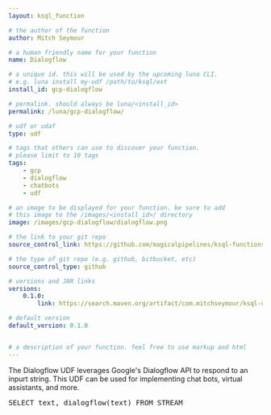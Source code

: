 ```yaml
---
layout: ksql_function

# the author of the function
author: Mitch Seymour

# a human friendly name for your function
name: Dialogflow

# a unique id. this will be used by the upcoming luna CLI.
# e.g. luna install my-udf /path/to/ksql/ext
install_id: gcp-dialogflow

# permalink. should always be luna/<install_id>
permalink: /luna/gcp-dialogflow/

# udf or udaf
type: udf

# tags that others can use to discover your function.
# please limit to 10 tags
tags:
    - gcp
    - dialogflow
    - chatbots
    - udf

# an image to be displayed for your function. be sure to add
# this image to the /images/<install_id>/ directory
image: /images/gcp-dialogflow/dialogflow.png

# the link to your git repo
source_control_link: https://github.com/magicalpipelines/ksql-functions/tree/master/udf/dialogflow

# the type of git repo (e.g. github, bitbucket, etc)
source_control_type: github

# versions and JAR links
versions:
    0.1.0:
        link: https://search.maven.org/artifact/com.mitchseymour/ksql-udf-dialogflow/0.1.0/jar

# default version
default_version: 0.1.0


# a description of your function. feel free to use markup and html
---
```

The Dialogflow UDF leverages Google's Dialogflow API to respond to an inpurt string. This UDF can be used for implementing chat bots, virtual assistants, and more.

<pre>
SELECT text, dialogflow(text) FROM STREAM
</pre>